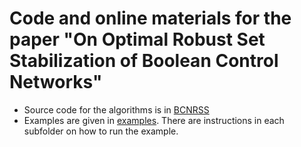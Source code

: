 # Code and online materials for the paper "On Optimal Robust Set Stabilization of Boolean Control Networks"

- Source code for the algorithms is in [BCNRSS](./src/BCNRSS/)
- Examples are given in [examples](./examples/). There are instructions in each subfolder on how to run the example.
